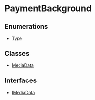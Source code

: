 # PaymentBackground

## Enumerations

- [Type](enumerations/Type.md)

## Classes

- [MediaData](classes/MediaData.md)

## Interfaces

- [IMediaData](interfaces/IMediaData.md)
